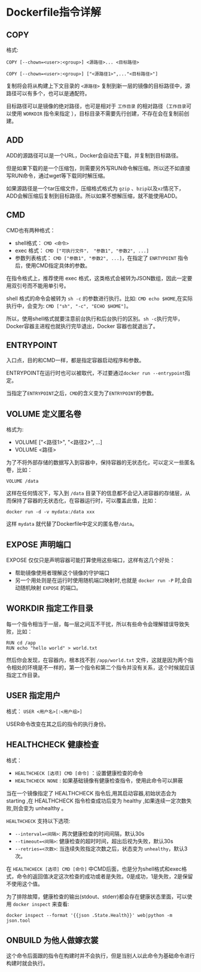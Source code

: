 # Dockerfile指令详解

## COPY
格式:
```shell
COPY [--chown=<user>:<group>] <源路径>... <目标路径>

COPY [--chown=<user>:<group>] ["<源路径1>",..."<目标路径>"]
```

复制将会将从构建上下文目录的 `<源路径>` 复制到新一层的镜像的目标路径中，源路径可以有多个，也可以是通配符。

目标路径可以是镜像的绝对路径，也可是相对于 `工作目录` 的相对路径（`工作目录`可以使用 `WORKDIR` 指令来指定 ），目标目录不需要先行创建，不存在会在复制前创建。

## ADD
ADD的源路径可以是一个URL，Docker会自动去下载，并复制到目标路径。

但是如果下载的是一个压缩包，则需要另外写RUN命令解压缩。所以还不如直接写RUN命令，通过wget等下载同时解压缩。

如果源路径是一个tar压缩文件，压缩格式格式为 `gzip` 、`bzip`以及`xz`情况下，ADD会解压缩后复制到目标路径。所以如果不想解压缩，就不能使用ADD。

## CMD

CMD也有两种格式：
  
  - shell格式： `CMD <命令>`
  - exec 格式： `CMD ["可执行文件"， "参数1", "参数2", ...]`
  - 参数列表格式： `CMD ["参数1", "参数2", ...]`，在指定了 `ENRTYPOINT` 指令后，使用CMD指定具体的参数。

在指令格式上，推荐使用 exec 格式，这类格式会被转为JSON数组，因此一定要用双引号而不能用单引号。

shell 格式的命令会被转为 `sh -c` 的参数进行执行。比如: `CMD echo $HOME`,在实际执行中，会变为: `CMD ["sh", "-c", "ECHO $HOME"]`。

所以，使用shell格式就要注意前台执行和后台执行的区别。`sh -c`执行完毕，Docker容器主进程也就执行完毕退出，Docker 容器也就退出了。

## ENTRYPOINT

入口点，目的和CMD一样，都是指定容器启动程序和参数。

ENTRYPOINT在运行时也可以被取代，不过要通过`docker run --entrypoint`指定。

当指定了`ENTRYPOINT`之后，`CMD`的含义变为了`ENTRYPOINT`的参数。

## VOLUME 定义匿名卷

格式为:

- VOLUME ["<路径1>", "<路径2>", ...]
- VOLUME <路径>

为了不将外部存储的数据写入到容器中，保持容器的无状态化，可以定义一些匿名卷，比如：

```shell
VOLUME /data
```

这样在任何情况下，写入到 `/data` 目录下的信息都不会记入进容器的存储层，从而保持了容器的无状态化，在容器运行时，可以覆盖此值，比如：

```shell
docker run -d -v mydata:/data xxx
```

这样 `mydata` 就代替了Dockerfile中定义的匿名卷`/data`。

## EXPOSE 声明端口

EXPOSE 仅仅只是声明容器可能打算使用这些端口，这样有这几个好处：

- 帮助镜像使用者理解这个镜像的守护端口
- 另一个用处则是在运行时使用随机端口映射时,也就是 `docker run -P`
时,会自动随机映射 `EXPOSE` 的端口。


## WORKDIR 指定工作目录

每一个指令相当于一层，每一层之间互不干扰，所以有些命令会理解错误导致失败，比如：

```shell
RUN cd /app
RUN echo "hello world" > world.txt
```

然后你会发现，在容器内，根本找不到 `/app/world.txt` 文件，这就是因为两个指令相处的环境是不一样的，第一个指令和第二个指令并没有关系，这个时候就应该指定工作目录。

## USER 指定用户

格式： `USER <用户名>[:<用户组>]`

USER命令改变在其之后的指令的执行身份。

## HEALTHCHECK 健康检查

格式：

- `HEALTHCHECK [选项] CMD [命令]` ：设置健康检查的命令
- `HEALTHCHECK NONE` : 如果基础镜像有健康检查指令，使用此命令可以屏蔽

当在一个镜像指定了 HEALTHCHECK 指令后,用其启动容器,初始状态会为
starting ,在 HEALTHCHECK 指令检查成功后变为 healthy ,如果连续一定次数失败,则会变为 unhealthy 。

`HEALTHCHECK` 支持以下选项:

- `--interval=<间隔>`: 两次健康检查的时间间隔，默认30s
- `--timeout=<间隔>`: 健康检查的超时时间，超出后视为失败，默认30s
- `--retries=<次数>`: 当连续失败指定次数之后，状态变为 `unhealthy`，默认3次。

在 `HEALTHCHECK [选项] CMD [命令]` 中CMD后面，也是分为shell格式和exec格式，命令的返回值决定这次检查的成功或者是失败。0是成功，1是失败，2是保留不使用这个值。

为了排除故障，健康检查的输出(stdout、stderr)都会存在健康状态里面，可以使用 `docker inspect` 来查看:

```shell
docker inspect --format '{{json .State.Health}}' web|python -m json.tool
```

## ONBUILD 为他人做嫁衣裳

这个命令后面跟的指令在构建时并不会执行，但是当别人以此命令为基础命令进行构建时就会执行。




